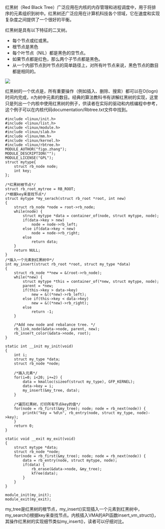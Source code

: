 红黑树（Red Black Tree）广泛应用在内核的内存管理和进程调度中，用于将排序的元素组织到树中。红黑树还广泛应用在计算机科技各个领域，它在速度和实现复杂度之间提供了一个很好的平衡。

红黑树是具有以下特征的二叉树。

- 每个节点或红或黑。
- 根节点是黑色
- 每个叶节点（NIL）都是黑色的空节点。
- 如果节点都是红色，那么两个子节点都是黑色。
- 从一个内部节点到叶节点的简单路径上，对所有叶节点来说，黑色节点的数目都是相同的。

![](https://pics2.baidu.com/feed/9c16fdfaaf51f3dee282f3b0d5338b1a3b297910.jpeg?token=688231dd889578f2531511d424902834&s=03A6782285B665A146D908E200005032)

红黑树的一个优点是，所有重要操作（例如插入、删除、搜索）都可以在O(logn)时间内完成，n为树中元素的数目。经典的算法教科书有讲解红黑树的实现，这里只是列出一个内核中使用红黑树的例子，供读者在实际的驱动和内核编程中参考，这个例子可以在内核代码documentation/Rbtree.txt文件中找到。

```
#include <linux/init.h>
#include <linux/list.h>
#include <linux/module.h>
#include <linux/slab.h>
#include <linux/mm.h>
#include <linux/kernel.h>
#include <linux/rbtree.h>
MODULE_AUTHOR("figo.zhang");
MODULE_DESCRIPTION("");
MODULE_LICENSE("GPL");
struct mytype{
	struct rb_node node;
	int key;
};

/*红黑树根节点*/
struct rb_root_mytree = RB_ROOT;
/*根据key来查找节点*/
struct mytype *my_serach(struct rb_root *root, int new)
{
	struct rb_node *node = root->rb_node;
	while(node) {
		struct mytype *data = container_of(node, struct mytype, node);
		if(data->key > new)
			node = node->rb_left;
		else if(data->key < new)
			node = node->rb_right;
		else
			return data;
	}
	return NULL;
}
/*插入一个元素到红黑树中*/
int my_insert(struct rb_root *root, struct my_type *data)
{
	struct rb_node **new = &(root->rb_node);
	while(*new) {
		struct mytype *this = container_of(*new, struct mytype, node);
		parent = *new;
		if(this->key > data->key)
			new = &((*new)->rb_left);
		else if(this->key < data->key)
			new = &((*new)->rb_right);
		else
			return -1;
	}
	
	/*Add new node and rebalance tree. */
	rb_link_node(&data->node, parent, new);
	rb_insert_color(&data->node, root);
}

static int __init my_init(void)
{
	int i;
	struct my_type *data;
	struct rb_node *node;
	
	/*插入元素*/
	for(i=0; i<20; i+=2) {
		data = kmalloc(sizeof(struct my_type), GFP_KERNEL);
		data->key = i;
		my_insert(&my_tree, data);
	}
	
	/*遍历红黑树，打印所有节点key的值*/
	for(node = rb_first(&my_tree); node; node = rb_next(node)) {
		printk("key = %d\n", rb_entry(node, struct my_type, node)->key);
	}
	return 0;
}

static void __exit my_exit(void)
{
	struct mytype *data;
	struct rb_node *node;
	for(node = rb_first(&my_tree); node; node = rb_next(node)) {
		data = rb_entry(node, struct mytype, node);
		if(data) {
			rb_erase(&data->node, &my_tree);
			kfree(data);
		}
	}
}

module_init(my_init);
module_exit(my_exit);
```

my_tree是红黑树的根节点，my_insert()实现插入一个元素到红黑树中，my_search()根据key来查找节点。内核插入VMA的API函数insert_vm_struct()，其操作红黑树的实现细节类似my_insert()，读者可以仔细对比。


